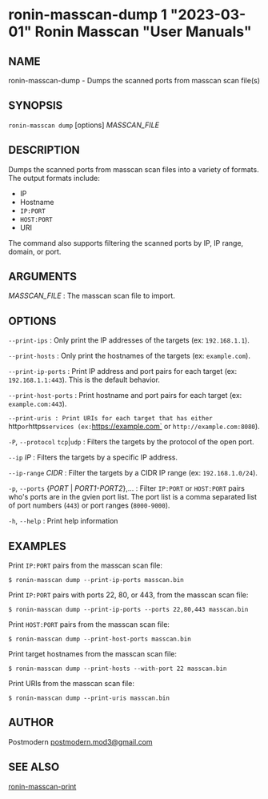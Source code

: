 # ronin-masscan-dump 1 "2023-03-01" Ronin Masscan "User Manuals"

## NAME

ronin-masscan-dump - Dumps the scanned ports from masscan scan file(s)

## SYNOPSIS

`ronin-masscan dump` [options] *MASSCAN_FILE*

## DESCRIPTION

Dumps the scanned ports from masscan scan files into a variety of formats. The
output formats include:

* IP
* Hostname
* `IP:PORT`
* `HOST:PORT`
* URI

The command also supports filtering the scanned ports by IP, IP range, domain,
or port.

## ARGUMENTS

*MASSCAN_FILE*
: The masscan scan file to import.

## OPTIONS

`--print-ips`
: Only print the IP addresses of the targets (ex: `192.168.1.1`).

`--print-hosts`
: Only print the hostnames of the targets (ex: `example.com`).

`--print-ip-ports`
: Print IP address and port pairs for each target (ex: `192.168.1.1:443`).
  This is the default behavior.

`--print-host-ports`
: Print hostname and port pairs for each target (ex: `example.com:443`).

`--print-uris
: Print URIs for each target that has either `http` or `https` services
  (ex: `https://example.com` or `http://example.com:8080`).

`-P`, `--protocol` `tcp`|`udp`
: Filters the targets by the protocol of the open port.

`--ip` *IP*
: Filters the targets by a specific IP address.

`--ip-range` *CIDR*
: Filter the targets by a CIDR IP range (ex: `192.168.1.0/24`).

`-p`, `--ports` {*PORT* | *PORT1-PORT2*},...
: Filter `IP:PORT` or `HOST:PORT` pairs who's ports are in the gvien port list.
  The port list is a comma separated list of port numbers (`443`) or port
  ranges (`8000-9000`).

`-h`, `--help`
: Print help information

## EXAMPLES

Print `IP:PORT` pairs from the masscan scan file:

    $ ronin-masscan dump --print-ip-ports masscan.bin

Print `IP:PORT` pairs with ports 22, 80, or 443, from the masscan scan file:

    $ ronin-masscan dump --print-ip-ports --ports 22,80,443 masscan.bin

Print `HOST:PORT` pairs from the masscan scan file:

    $ ronin-masscan dump --print-host-ports masscan.bin

Print target hostnames from the masscan scan file:

    $ ronin-masscan dump --print-hosts --with-port 22 masscan.bin

Print URIs from the masscan scan file:

    $ ronin-masscan dump --print-uris masscan.bin

## AUTHOR

Postmodern <postmodern.mod3@gmail.com>

## SEE ALSO

[ronin-masscan-print](ronin-masscan-print.1.md)
